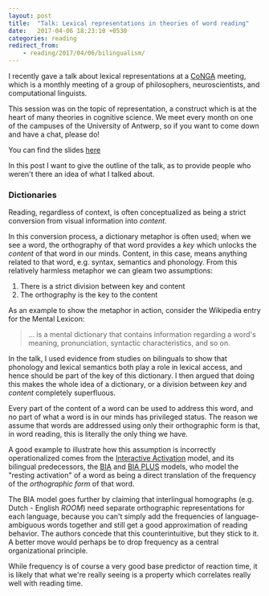 ```yaml
---
layout: post
title:  "Talk: Lexical representations in theories of word reading"
date:   2017-04-06 18:23:10 +0530
categories: reading
redirect_from:
    - reading/2017/04/06/bilingualism/
---
```


I recently gave a talk about lexical representations at a  [CoNGA](http://www.neocortex.be) meeting, which is a monthly meeting of a group of philosophers, neuroscientists, and computational linguists.

This session was on the topic of representation, a construct which is at the heart of many theories in cognitive science. We meet every month on one of the campuses of the University of Antwerp, so if you want to come down and have a chat, please do!

You can find the slides [here](/slides/conga_2017.pdf)

In this post I want to give the outline of the talk, as to provide people who weren't there an idea of what I talked about.

### Dictionaries

Reading, regardless of context, is often conceptualized as being a strict conversion from visual information into _content_.  

In this conversion process, a dictionary metaphor is often used;  when we see a word, the orthography of that word provides a _key_ which unlocks the _content_ of that word in our minds. Content, in this case, means anything related to that word, e.g. syntax, semantics and phonology. From this relatively harmless metaphor we can gleam two assumptions:

1. There is a strict division between key and content
2. The orthography is the key to the content

As an example to show the metaphor in action, consider the Wikipedia entry for the Mental Lexicon:

> ... is a mental dictionary that contains information regarding a word's meaning, pronunciation, syntactic characteristics, and so on.

In the talk, I used evidence from studies on bilinguals to show that phonology and lexical semantics both play a role in lexical access, and hence should be part of the key of this dictionary. I then argued that doing this makes the whole idea of a dictionary, or a division between _key_ and _content_ completely superfluous.

Every part of the content of a word can be used to address this word, and no part of what a word is in our minds has privileged status. The reason we assume that words are addressed using only their orthographic form is that, in word reading, this is literally the only thing we have.

A good example to illustrate how this assumption is incorrectly operationalized comes from the [Interactive Activation](http://www.cs.indiana.edu/~port/teach/641/McClellandRumelhart.IAC.model.1981.pdf) model, and its bilingual predecessors, the [BIA](http://www.dx.doi.org/10.1006/jmla.1998.2584) and [BIA PLUS](http://www.dx.doi.org/10.1017/S1366728902003012) models, who model the "resting activation" of a word as being a direct translation of the frequency of the _orthographic form_ of that  word.

The BIA model goes further by claiming that interlingual homographs (e.g. Dutch - English _ROOM_) need separate orthographic representations for each language, because you can't simply add the frequencies of language-ambiguous words together and still get a good approximation of reading behavior. The authors concede that this counterintuitive, but they stick to it. A better move would perhaps be to drop frequency as a central organizational principle.

While frequency is of course a very good base predictor of reaction time, it is likely that what we're really seeing is a property which correlates really well with reading time.
